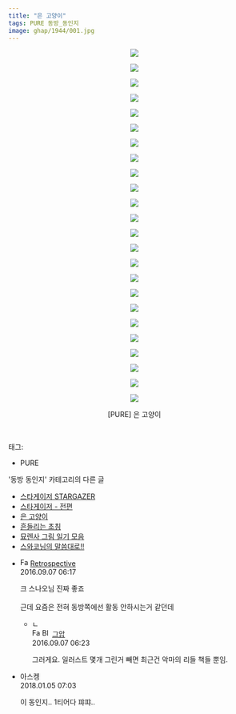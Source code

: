 ```yaml
---
title: "은 고양이"
tags: PURE 동방_동인지
image: ghap/1944/001.jpg
---
```

<div class="article">
<p style="text-align: center; clear: none; float: none;"><img src="{{ site.nasurl }}/ghap/1944/001.jpg"/></p>
<p style="text-align: center; clear: none; float: none;"><img src="{{ site.nasurl }}/ghap/1944/002.jpg"/></p>
<p style="text-align: center; clear: none; float: none;"><img src="{{ site.nasurl }}/ghap/1944/003.jpg"/></p>
<p style="text-align: center; clear: none; float: none;"><img src="{{ site.nasurl }}/ghap/1944/004.jpg"/></p>
<p style="text-align: center; clear: none; float: none;"><img src="{{ site.nasurl }}/ghap/1944/005.jpg"/></p>
<p style="text-align: center; clear: none; float: none;"><img src="{{ site.nasurl }}/ghap/1944/006.jpg"/></p>
<p style="text-align: center; clear: none; float: none;"><img src="{{ site.nasurl }}/ghap/1944/007.jpg"/></p>
<p style="text-align: center; clear: none; float: none;"><img src="{{ site.nasurl }}/ghap/1944/008.jpg"/></p>
<p style="text-align: center; clear: none; float: none;"><img src="{{ site.nasurl }}/ghap/1944/009.jpg"/></p>
<p style="text-align: center; clear: none; float: none;"><img src="{{ site.nasurl }}/ghap/1944/010.jpg"/></p>
<p style="text-align: center; clear: none; float: none;"><img src="{{ site.nasurl }}/ghap/1944/011.jpg"/></p>
<p style="text-align: center; clear: none; float: none;"><img src="{{ site.nasurl }}/ghap/1944/012.jpg"/></p>
<p style="text-align: center; clear: none; float: none;"><img src="{{ site.nasurl }}/ghap/1944/013.jpg"/></p>
<p style="text-align: center; clear: none; float: none;"><img src="{{ site.nasurl }}/ghap/1944/014.jpg"/></p>
<p style="text-align: center; clear: none; float: none;"><img src="{{ site.nasurl }}/ghap/1944/015.jpg"/></p>
<p style="text-align: center; clear: none; float: none;"><img src="{{ site.nasurl }}/ghap/1944/016.jpg"/></p>
<p style="text-align: center; clear: none; float: none;"><img src="{{ site.nasurl }}/ghap/1944/017.jpg"/></p>
<p style="text-align: center; clear: none; float: none;"><img src="{{ site.nasurl }}/ghap/1944/018.jpg"/></p>
<p style="text-align: center; clear: none; float: none;"><img src="{{ site.nasurl }}/ghap/1944/019.jpg"/></p>
<p style="text-align: center; clear: none; float: none;"><img src="{{ site.nasurl }}/ghap/1944/020.jpg"/></p>
<p style="text-align: center; clear: none; float: none;"><img src="{{ site.nasurl }}/ghap/1944/021.jpg"/></p>
<p style="text-align: center; clear: none; float: none;"><img src="{{ site.nasurl }}/ghap/1944/022.jpg"/></p>
<p style="text-align: center; clear: none; float: none;"><img src="{{ site.nasurl }}/ghap/1944/023.jpg"/></p>
<p style="text-align: center; clear: none; float: none;"><img src="{{ site.nasurl }}/ghap/1944/024.jpg"/></p>
<p style="text-align: center; clear: none; float: none;">[PURE] 은 고양이</p>
<p><br/></p>
</div><div class="tagTrail">
<p>태그: </p>
<ul>
<li>PURE</li>
</ul>
</div><div class="another">
<p>'동방 동인지' 카테고리의 다른 글</p>
<ul>
<li><a href="/2016-08-31-ghap_1946">스타게이저 STARGAZER</a></li>
<li><a href="/2016-08-31-ghap_1945">스타게이저 - 전편</a></li>
<li><a href="/2016-08-31-ghap_1944">은 고양이</a></li>
<li><a href="/2016-08-31-ghap_1943">흔들리는 초침</a></li>
<li><a href="/2016-08-31-ghap_1941">묘렌사 그림 일기 모음</a></li>
<li><a href="/2016-08-31-ghap_1940">스와코님의 말씀대로!!</a></li>
</ul>
</div><div class="cb_module cb_fluid">
<div class="cb_wrt cb_profile">
<div class="comment">
<ul>
<li class="cb_thumb_off" id="comment14800114">
<div class="cb_comment_area">
<div class="cb_info_area">
<div class="cb_section">
<span class="cb_nick_name"><img alt="Favicon of http://retropective53.tistory.com" height="16" onerror="this.onerror=null;this.parentNode.removeChild(this)" src="http://retropective53.tistory.com/favicon.ico" width="16"/> <a href="http://retropective53.tistory.com" onclick="return openLinkInNewWindow(this)">Retrospective</a></span>
</div>
<div class="cb_section">
<span class="cb_date">2016.09.07 06:17 </span>
</div>
</div>
<div class="cb_dsc_comment">
<p class="cb_dsc">
											크 스나오님 진짜 좋죠<br/>
<br/>
근데 요즘은 전혀 동방쪽에선 활동 안하시는거 같던데
										</p>
</div>
<ul>
<li class="cb_thumb_off" id="comment14800116">
<span class="cb_bu_subnode">ㄴ</span>
<div class="cb_comment_area">
<div class="cb_info_area">
<div class="cb_section">
<span class="cb_nick_name"><img alt="Favicon of https://ghaptouhou.tistory.com" height="16" onerror="this.onerror=null;this.parentNode.removeChild(this)" src="https://ghaptouhou.tistory.com/favicon.ico" width="16"/> <img alt="BlogIcon" height="16" onerror="this.parentNode.removeChild(this)" src="https://ghaptouhou.tistory.com/index.gif" width="16"/> <a href="https://ghaptouhou.tistory.com" onclick="return openLinkInNewWindow(this)"> 그압</a><span class="tistoryProfileLayerTrigger" onclick='TistoryProfile.show(event, this, {"title":"\uc800\uae30 \uc774\uac70 \ub098\uc911\uc5d0 \uc218\uc815 \uac00\ub2a5\ud558\ub098\uc694","url":"https:\/\/ghap.tistory.com","nickname":"\uadf8\uc555","items":[]}); return false;'></span></span>
</div>
<div class="cb_section">
<span class="cb_date">2016.09.07 06:23 </span>
</div>
</div>
<div class="cb_dsc_comment">
<p class="cb_dsc">
																그러게요. 일러스트 몇개 그린거 빼면 최근건 악마의 리들 책들 뿐임.
															</p>
</div>
</div>
</li>
</ul>
</div></li>
<li class="cb_thumb_off" id="comment15166921">
<div class="cb_comment_area">
<div class="cb_info_area">
<div class="cb_section">
<span class="cb_nick_name">아스켕</span>
</div>
<div class="cb_section">
<span class="cb_date">2018.01.05 07:03 </span>
</div>
</div>
<div class="cb_dsc_comment">
<p class="cb_dsc">
											이 동인지.. 1티어다 퍄퍄..
										</p>
</div>
</div></li>
</ul>
</div>
</div><!-- commentList close -->
</div>